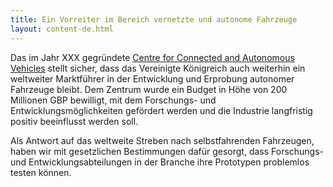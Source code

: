 ```yaml
---
title: Ein Vorreiter im Bereich vernetzte und autonome Fahrzeuge
layout: content-de.html
---
```


Das im Jahr XXX gegründete [Centre for Connected and Autonomous Vehicles](https://www.gov.uk/government/collections/driverless-vehicles-connected-and-autonomous-technologies) stellt sicher, dass das Vereinigte Königreich auch weiterhin ein weltweiter Marktführer in der Entwicklung und Erprobung autonomer Fahrzeuge bleibt. Dem Zentrum wurde ein Budget in Höhe von 200 Millionen GBP bewilligt, mit dem Forschungs- und Entwicklungsmöglichkeiten gefördert werden und die Industrie langfristig positiv beeinflusst werden soll.

Als Antwort auf das weltweite Streben nach selbstfahrenden Fahrzeugen, haben wir mit gesetzlichen Bestimmungen dafür gesorgt, dass Forschungs- und Entwicklungsabteilungen in der Branche ihre Prototypen problemlos testen können.

